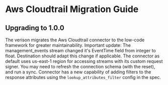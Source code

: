 # Aws Cloudtrail Migration Guide

## Upgrading to 1.0.0
The verison migrates the Aws Cloudtrail connector to the low-code framework for greater maintainability. 
Important update: The management_events stream changed it's EventTime field from integer to float. Destination should adapt this change if applicable.
The connector as default uses us-east-1 region for accessing streams with its custom request signer.
You may need to refresh the connection schema (with the reset), and run a sync.
Connector has a new capability of adding filters to the response attributes using the `lookup_attributes_filter` config in the spec.